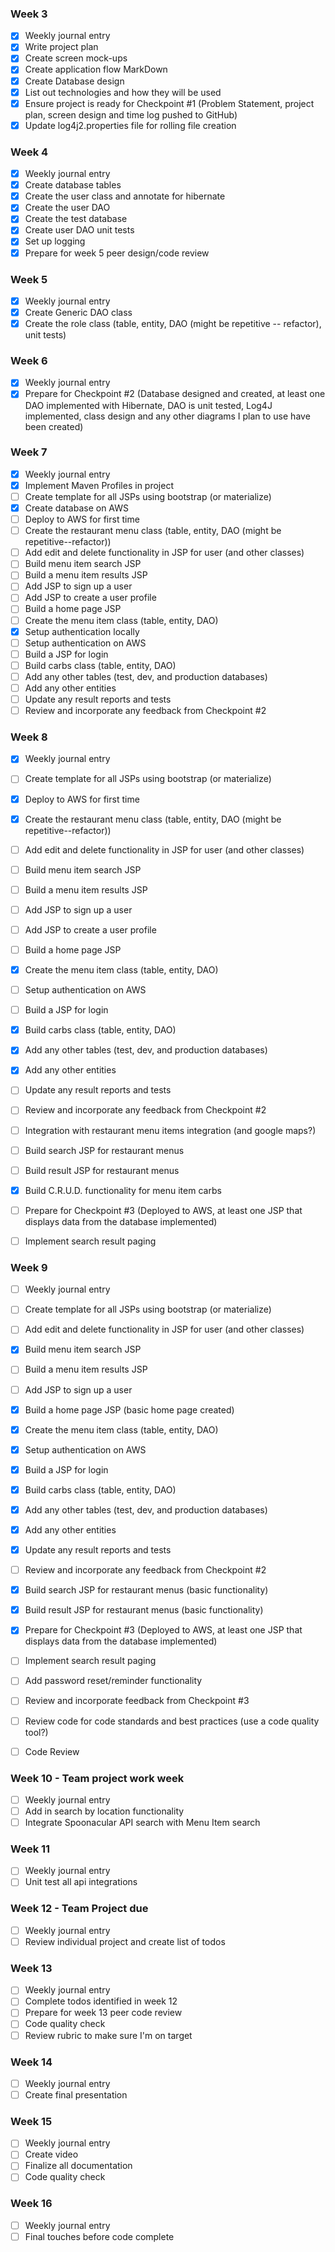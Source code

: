 ### Week 3
- [x] Weekly journal entry
- [x] Write project plan
- [x] Create screen mock-ups
- [x] Create application flow MarkDown
- [x] Create Database design
- [x] List out technologies and how they will be used
- [x] Ensure project is ready for Checkpoint #1 (Problem Statement, project plan, screen design and time log pushed to GitHub)
- [x] Update log4j2.properties file for rolling file creation

### Week 4
- [x] Weekly journal entry
- [x] Create database tables
- [x] Create the user class and annotate for hibernate
- [x] Create the user DAO
- [x] Create the test database
- [x] Create user DAO unit tests
- [x] Set up logging
- [x] Prepare for week 5 peer design/code review

### Week 5
- [x] Weekly journal entry
- [x] Create Generic DAO class
- [x] Create the role class (table, entity, DAO (might be repetitive -- refactor), unit tests)

### Week 6
- [x] Weekly journal entry
- [x] Prepare for Checkpoint #2 (Database designed and created, at least one DAO implemented with Hibernate, DAO is unit tested, Log4J implemented, class design and any other diagrams I plan to use have been created)

### Week 7
- [x] Weekly journal entry
- [x] Implement Maven Profiles in project
- [ ] Create template for all JSPs using bootstrap (or materialize)
- [x] Create database on AWS
- [ ] Deploy to AWS for first time
- [ ] Create the restaurant menu class (table, entity, DAO (might be repetitive--refactor))
- [ ] Add edit and delete functionality in JSP for user (and other classes)
- [ ] Build menu item search JSP
- [ ] Build a menu item results JSP
- [ ] Add JSP to sign up a user
- [ ] Add JSP to create a user profile
- [ ] Build a home page JSP
- [ ] Create the menu item class (table, entity, DAO)
- [x] Setup authentication locally
- [ ] Setup authentication on AWS
- [ ] Build a JSP for login
- [ ] Build carbs class (table, entity, DAO)
- [ ] Add any other tables (test, dev, and production databases)
- [ ] Add any other entities
- [ ] Update any result reports and tests
- [ ] Review and incorporate any feedback from Checkpoint #2

### Week 8
- [x] Weekly journal entry

- [ ] Create template for all JSPs using bootstrap (or materialize)
- [x] Deploy to AWS for first time
- [x] Create the restaurant menu class (table, entity, DAO (might be repetitive--refactor))
- [ ] Add edit and delete functionality in JSP for user (and other classes)
- [ ] Build menu item search JSP
- [ ] Build a menu item results JSP
- [ ] Add JSP to sign up a user
- [ ] Add JSP to create a user profile
- [ ] Build a home page JSP
- [x] Create the menu item class (table, entity, DAO)
- [ ] Setup authentication on AWS
- [ ] Build a JSP for login
- [x] Build carbs class (table, entity, DAO)
- [x] Add any other tables (test, dev, and production databases)
- [x] Add any other entities
- [ ] Update any result reports and tests
- [ ] Review and incorporate any feedback from Checkpoint #2

- [ ] Integration with restaurant menu items integration (and google maps?)
- [ ] Build search JSP for restaurant menus
- [ ] Build result JSP for restaurant menus
- [x] Build C.R.U.D. functionality for menu item carbs
- [ ] Prepare for Checkpoint #3 (Deployed to AWS, at least one JSP that displays data from the database implemented)
- [ ] Implement search result paging

### Week 9
- [ ] Weekly journal entry
- [ ] Create template for all JSPs using bootstrap (or materialize)
- [ ] Add edit and delete functionality in JSP for user (and other classes)
- [x] Build menu item search JSP
- [ ] Build a menu item results JSP
- [ ] Add JSP to sign up a user
- [x] Build a home page JSP (basic home page created)
- [x] Create the menu item class (table, entity, DAO)
- [x] Setup authentication on AWS
- [x] Build a JSP for login
- [x] Build carbs class (table, entity, DAO)
- [x] Add any other tables (test, dev, and production databases)
- [x] Add any other entities
- [x] Update any result reports and tests
- [ ] Review and incorporate any feedback from Checkpoint #2

- [x] Build search JSP for restaurant menus (basic functionality)
- [x] Build result JSP for restaurant menus (basic functionality)
- [x] Prepare for Checkpoint #3 (Deployed to AWS, at least one JSP that displays data from the database implemented)
- [ ] Implement search result paging
- [ ] Add password reset/reminder functionality
- [ ] Review and incorporate feedback from Checkpoint #3
- [ ] Review code for code standards and best practices (use a code quality tool?)
- [ ] Code Review

### Week 10 - Team project work week
- [ ] Weekly journal entry
- [ ] Add in search by location functionality
- [ ] Integrate Spoonacular API search with Menu Item search

### Week 11
- [ ] Weekly journal entry
- [ ] Unit test all api integrations

### Week 12 - Team Project due
- [ ] Weekly journal entry
- [ ] Review individual project and create list of todos

### Week 13
- [ ] Weekly journal entry
- [ ] Complete todos identified in week 12
- [ ] Prepare for week 13 peer code review
- [ ] Code quality check
- [ ] Review rubric to make sure I'm on target

### Week 14
- [ ] Weekly journal entry
- [ ] Create final presentation

### Week 15
- [ ] Weekly journal entry
- [ ] Create video
- [ ] Finalize all documentation
- [ ] Code quality check

### Week 16
- [ ] Weekly journal entry
- [ ] Final touches before code complete